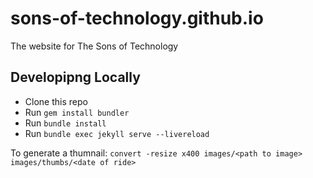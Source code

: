 # sons-of-technology.github.io
The website for The Sons of Technology

## Developipng Locally

* Clone this repo
* Run `gem install bundler`
* Run `bundle install`
* Run `bundle exec jekyll serve --livereload`

To generate a thumnail: `convert -resize x400 images/<path to image> images/thumbs/<date of ride>`

